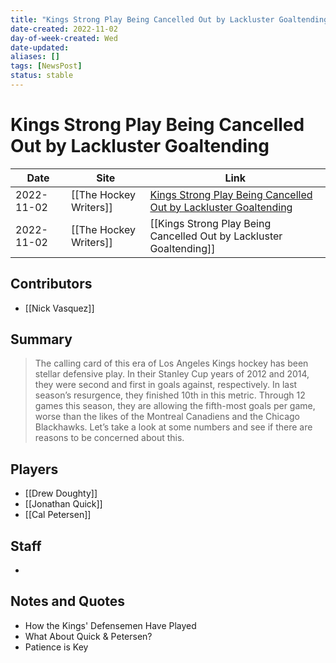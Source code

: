 ```yaml
---
title: "Kings Strong Play Being Cancelled Out by Lackluster Goaltending"
date-created: 2022-11-02
day-of-week-created: Wed
date-updated: 
aliases: []
tags: [NewsPost]
status: stable
---
```


# Kings Strong Play Being Cancelled Out by Lackluster Goaltending

| Date       | Site                   | Link                                                                                                                                         |
| ---------- | ---------------------- | -------------------------------------------------------------------------------------------------------------------------------------------- |
| 2022-11-02 | [[The Hockey Writers]] | [Kings Strong Play Being Cancelled Out by Lackluster Goaltending](https://thehockeywriters.com/la-kings-strong-play-lackluster-goaltending/) |
| 2022-11-02 | [[The Hockey Writers]] | [[Kings Strong Play Being Cancelled Out by Lackluster Goaltending]]                                                                          |

## Contributors
- [[Nick Vasquez]]


## Summary
> The calling card of this era of Los Angeles Kings hockey has been stellar defensive play. In their Stanley Cup years of 2012 and 2014, they were second and first in goals against, respectively. In last season’s resurgence, they finished 10th in this metric. Through 12 games this season, they are allowing the fifth-most goals per game, worse than the likes of the Montreal Canadiens and the Chicago Blackhawks. Let’s take a look at some numbers and see if there are reasons to be concerned about this.


## Players
- [[Drew Doughty]]
- [[Jonathan Quick]]
- [[Cal Petersen]]


## Staff
- 


## Notes and Quotes
- How the Kings' Defensemen Have Played
- What About Quick & Petersen?
- Patience is Key

